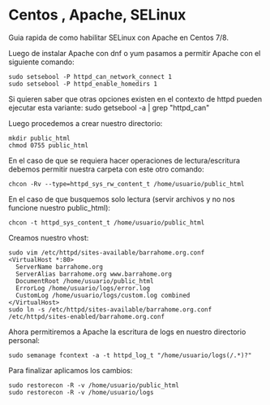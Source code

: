 # Centos , Apache, SELinux

Guia rapida de como habilitar SELinux con Apache en Centos 7/8.

Luego de instalar Apache con dnf o yum pasamos a permitir Apache con el siguiente comando:

    sudo setsebool -P httpd_can_network_connect 1
    sudo setsebool -P httpd_enable_homedirs 1
		
Si quieren saber que otras opciones existen en el contexto de httpd pueden ejecutar esta variante:
    sudo getsebool -a | grep "httpd_can"

Luego procedemos a crear nuestro directorio:

    mkdir public_html
    chmod 0755 public_html

En el caso de que se requiera hacer operaciones de lectura/escritura debemos permitir nuestra carpeta con este otro comando:

    chcon -Rv --type=httpd_sys_rw_content_t /home/usuario/public_html

En el caso de que busquemos solo lectura (servir archivos y no nos funcione nuestro public_html):

    chcon -t httpd_sys_content_t /home/usuario/public_html

Creamos nuestro vhost:

    sudo vim /etc/httpd/sites-available/barrahome.org.conf
    <VirtualHost *:80>
      ServerName barrahome.org
      ServerAlias barrahome.org www.barrahome.org
      DocumentRoot /home/usuario/public_html
      ErrorLog /home/usuario/logs/error.log
      CustomLog /home/usuario/logs/custom.log combined
    </VirtualHost>
    sudo ln -s /etc/httpd/sites-available/barrahome.org.conf /etc/httpd/sites-enabled/barrahome.org.conf

Ahora permitiremos a Apache la escritura de logs en nuestro directorio personal:

    sudo semanage fcontext -a -t httpd_log_t "/home/usuario/logs(/.*)?"

Para finalizar aplicamos los cambios:

    sudo restorecon -R -v /home/usuario/public_html
    sudo restorecon -R -v /home/usuario/logs
